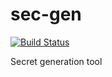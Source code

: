 # sec-gen

[![Build Status](https://travis-ci.org/jjacobson93/sec-gen.svg?branch=master)](https://travis-ci.org/jjacobson93/sec-gen)

Secret generation tool
